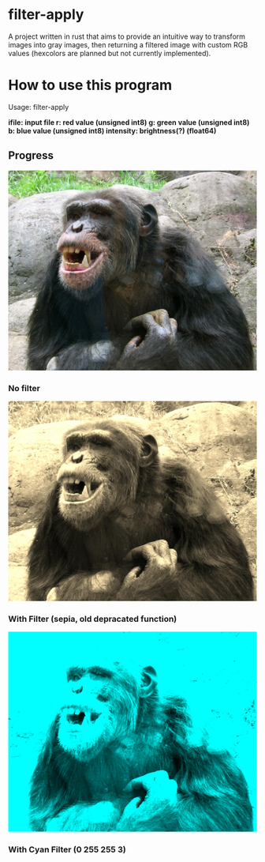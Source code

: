 # filter-apply
A project written in rust that aims to provide an intuitive way to transform images into gray images, then returning a filtered image with custom RGB values (hexcolors are planned but not currently implemented).

# How to use this program
Usage: filter-apply <IFILE> <R> <G> <B> <INTENSITY>

ifile: input file
r: red value                (unsigned int8)
g: green value              (unsigned int8)
b: blue value               (unsigned int8)
intensity: brightness(?)    (float64)
## Progress

![unfiltered image](https://github.com/uvu-jsmith/filter-apply/blob/44f7f0daddf8390e49a5621dcc16faf40f41fdf1/resources/images/Knoxville%20zoo%20-%20chimpanzee%20teeth.jpg)
### No filter
![sepia filter](https://github.com/uvu-jsmith/filter-apply/blob/44f7f0daddf8390e49a5621dcc16faf40f41fdf1/resources/images/Knoxville%20zoo%20-%20chimpanzee%20teeth----sepia.jpg)
### With Filter (sepia, old depracated function)
![Cyan filter with intensity of 3](https://github.com/uvu-jsmith/filter-apply/blob/fda77bf6329e159ba3392c1b5f1922a3b169ede7/resources/images/Knoxville%20zoo%20-%20chimpanzee%20teeth.jpg-filtered.jpg)
### With Cyan Filter (0 255 255 3)
